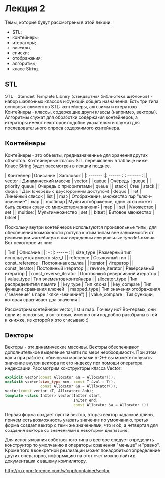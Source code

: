 # Лекция 2

Темы, которые будут рассмотрены в этой лекции:

- STL;
- контейнеры;
- итераторы;
- векторы;
- списки;
- отображения;
- алгоритмы;
- класс String.

## STL

STL - Standart Template Library (стандартная библиотека шаблонов) - набор шаблонных классов и функций общего назначения. Есть три типа основных элементов STL: контейнеры, алгоримы и итераторы. Контейнеры - классы, содержащие други классы (например, векторы). Алгоритмы служат для обработки содержания контейнеров, а итераторы имеют некоторое подобие указателям и служат для последовательного опроса содержимого контейнера.

## Контейнеры

Контейнеры - это объекты, предназначенные для хранения других объектов. Контейнерные классы STL перечислены в таблице ниже. Класс String будет рассмотрен в лекции позднее.

| Контейнер | Описание | Заголовок |
|: ------- :|: ------ :|: ------- :|
| vector | Динамический массив | vector |
| queue | Очередь | queue |
| priority_queue | Очередь с приоритетами | queue |
| stack | Стек | stack |
| deque | Дек (очередь с двусторонним доступом) | deque |
| list | Линейный список | list |
| map | Отображение, множество пар "ключ-значение" | map |
| multimap | Мультиотображение, один ключ может быть связан сразу со множеством значений | map |
| set | Множество | set |
| multiset | Мультимножество | set |
| bitset | Битовое множество | bitset |

Поскольку внутри контейнеров используются произвольные типы, для обеспечения возможности доступа к этим типам вне зависимости от реализации контейнера в них определны специальные typedef-имена. Вот некоторые из них:

| Тип | Описание |
|: - :|: ------ :|
| size_type | Размерный тип, используется вместо size_t |
| reference | Ссылочный тип |
| const_reference | Постоянная ссылка |
| iterator | Итератор |
| const_iterator | Постоянный итератор |
| reverse_iterator | Реверсивный итератор |
| const_reverse_iterator | Постоянный реверсивный итератор |
| value_type | Тип элементов контейнера |
| allocator_type | Тип распределителя памяти |
| key_type | Тип ключа |
| key_compare | Тип функции сравнения ключей |
| mapped_type | Тип значения отображения ("значение" в паре "ключ-значение") |
| value_compare | Тип функции, которая сравнивает два значения |

Рассмотрим контейнеры vector, list и map. Почему их? Во-первых, они одни из основных, а во-вторых, именно они подробно разобраны в той к книжке, из которой я это списываю :)

## Векторы

Векторы - это динамические массивы. Векторы обеспечивают дополнительное выделение памяти по мере необходимости. При этом, как и при работе с обычными массивами в C++ вы можете получать значение внутри вектора по его индексу при помощи оператора индексации. Рассмотрим конструкторы класса Vector:

```C++
explicit vector(const Allocator &a = Allocator());
explicit vector(size_type num, const T &val = T(),
				const Allocator &a = Alllocator());
vector(const vector <T, Allocator> &ob);
template <class InIter> vector(InIter start,
							   InIter end,
                               const Allocator &a = Allocator ())
```

Первая форма создает пустой вектор, вторая вектор заданной длины, причем есть возможность указать значение по умолчанию, третья форма создает вектор с теми же значениями, что и ob, а четвертая для создания вектора со значениями в некотором диапазоне.

Для использования собственного типа в векторе следует определить конструктор по умолчанию и операторы сравнения "меньше" и "равно". Кроме того в конкретной реализации может понадобиться определение других операторов, информацию на этот счет можно найти в документации к вашему компилятору.

http://ru.cppreference.com/w/cpp/container/vector

